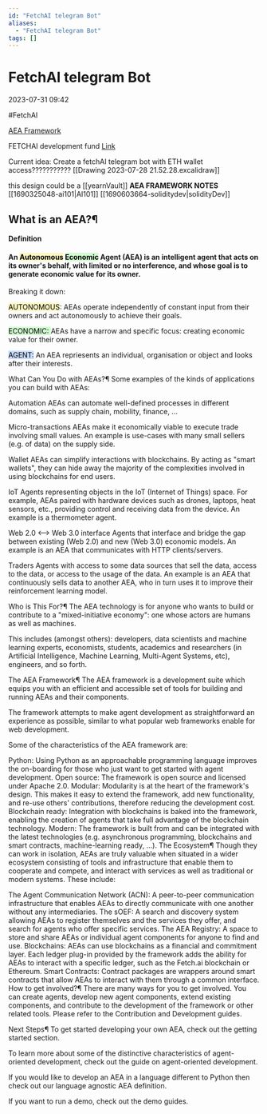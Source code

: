 ```yaml
---
id: "FetchAI telegram Bot"
aliases:
  - "FetchAI telegram Bot"
tags: []
---
```


# FetchAI telegram Bot

2023-07-31 09:42


#FetchAI

[AEA Framework](https://docs.fetch.ai/aea-framework-documentation/)

FETCHAI development fund [Link](https://docs.fetch.ai/fund_form/)

Current idea: Create a fetchAI telegram bot with ETH wallet access???????????
[[Drawing 2023-07-28 21.52.28.excalidraw]]

this design could be a [[yearnVault]]
**AEA FRAMEWORK NOTES**
[[1690325048-ai101|AI101]]
[[1690603664-soliditydev|solidityDev]]
## What is an AEA?¶

**Definition**

#### An  <mark style="background: #FFF3A3A6;">Autonomous</mark> <mark style="background: #BBFABBA6;">Economic</mark> Agent (AEA) is an intelligent agent that acts on its owner's behalf, with limited or no interference, and whose goal is to generate economic value for its owner.

Breaking it down:


<mark style="background: #FFF3A3A6;">AUTONOMOUS</mark>: AEAs operate independently of constant input from their owners and act autonomously to achieve their goals.

<mark style="background: #BBFABBA6;">ECONOMIC: </mark>AEAs have a narrow and specific focus: creating economic value for their owner.

<mark style="background: #ADCCFFA6;">AGENT:</mark> An AEA repriesents an individual, organisation or object and looks after their interests.

What Can You Do with AEAs?¶
Some examples of the kinds of applications you can build with AEAs:

Automation
AEAs can automate well-defined processes in different domains, such as supply chain, mobility, finance, ...

Micro-transactions
AEAs make it economically viable to execute trade involving small values. An example is use-cases with many small sellers (e.g. of data) on the supply side.

Wallet
AEAs can simplify interactions with blockchains. By acting as "smart wallets", they can hide away the majority of the complexities involved in using blockchains for end users.

IoT
Agents representing objects in the IoT (Internet of Things) space. For example, AEAs paired with hardware devices such as drones, laptops, heat sensors, etc., providing control and receiving data from the device. An example is a thermometer agent.

Web 2.0 <--> Web 3.0 interface
Agents that interface and bridge the gap between existing (Web 2.0) and new (Web 3.0) economic models. An example is an AEA that communicates with HTTP clients/servers.

Traders
Agents with access to some data sources that sell the data, access to the data, or access to the usage of the data. An example is an AEA that continuously sells data to another AEA, who in turn uses it to improve their reinforcement learning model.

Who is This For?¶
The AEA technology is for anyone who wants to build or contribute to a "mixed-initiative economy": one whose actors are humans as well as machines.

This includes (amongst others): developers, data scientists and machine learning experts, economists, students, academics and researchers (in Artificial Intelligence, Machine Learning, Multi-Agent Systems, etc), engineers, and so forth.

The AEA Framework¶
The AEA framework is a development suite which equips you with an efficient and accessible set of tools for building and running AEAs and their components.

The framework attempts to make agent development as straightforward an experience as possible, similar to what popular web frameworks enable for web development.

Some of the characteristics of the AEA framework are:

Python: Using Python as an approachable programming language improves the on-boarding for those who just want to get started with agent development.
Open source: The framework is open source and licensed under Apache 2.0.
Modular: Modularity is at the heart of the framework's design. This makes it easy to extend the framework, add new functionality, and re-use others' contributions, therefore reducing the development cost.
Blockchain ready: Integration with blockchains is baked into the framework, enabling the creation of agents that take full advantage of the blockchain technology.
Modern: The framework is built from and can be integrated with the latest technologies (e.g. asynchronous programming, blockchains and smart contracts, machine-learning ready, ...).
The Ecosystem¶
Though they can work in isolation, AEAs are truly valuable when situated in a wider ecosystem consisting of tools and infrastructure that enable them to cooperate and compete, and interact with services as well as traditional or modern systems. These include:

The Agent Communication Network (ACN): A peer-to-peer communication infrastructure that enables AEAs to directly communicate with one another without any intermediaries.
The sOEF: A search and discovery system allowing AEAs to register themselves and the services they offer, and search for agents who offer specific services.
The AEA Registry: A space to store and share AEAs or individual agent components for anyone to find and use.
Blockchains: AEAs can use blockchains as a financial and commitment layer. Each ledger plug-in provided by the framework adds the ability for AEAs to interact with a specific ledger, such as the Fetch.ai blockchain or Ethereum.
Smart Contracts: Contract packages are wrappers around smart contracts that allow AEAs to interact with them through a common interface.
How to get involved?¶
There are many ways for you to get involved. You can create agents, develop new agent components, extend existing components, and contribute to the development of the framework or other related tools. Please refer to the Contribution and Development guides.

Next Steps¶
To get started developing your own AEA, check out the getting started section.

To learn more about some of the distinctive characteristics of agent-oriented development, check out the guide on agent-oriented development.

If you would like to develop an AEA in a language different to Python then check out our language agnostic AEA definition.

If you want to run a demo, check out the demo guides.
